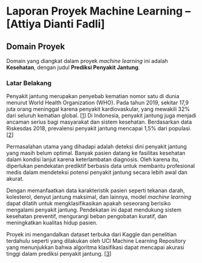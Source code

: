 # Laporan Proyek Machine Learning – \[Attiya Dianti Fadli]

## Domain Proyek

Domain yang diangkat dalam proyek *machine learning* ini adalah **Kesehatan**, dengan judul **Prediksi Penyakit Jantung**.

### Latar Belakang

Penyakit jantung merupakan penyebab kematian nomor satu di dunia menurut World Health Organization (WHO). Pada tahun 2019, sekitar 17,9 juta orang meninggal karena penyakit kardiovaskular, yang mewakili 32% dari seluruh kematian global. \[[1](https://www.who.int/news-room/fact-sheets/detail/cardiovascular-diseases-%28cvds%29)] Di Indonesia, penyakit jantung juga menjadi ancaman serius bagi masyarakat dan sistem kesehatan. Berdasarkan data Riskesdas 2018, prevalensi penyakit jantung mencapai 1,5% dari populasi. \[[2](https://pusdatin.kemkes.go.id/resources/download/pusdatin/lain-lain/InfoDatin-Jantung.pdf)]

Permasalahan utama yang dihadapi adalah deteksi dini penyakit jantung yang masih belum optimal. Banyak pasien datang ke fasilitas kesehatan dalam kondisi lanjut karena keterlambatan diagnosis. Oleh karena itu, diperlukan pendekatan prediktif berbasis data untuk membantu profesional medis dalam mendeteksi potensi penyakit jantung secara lebih awal dan akurat.

Dengan memanfaatkan data karakteristik pasien seperti tekanan darah, kolesterol, denyut jantung maksimal, dan lainnya, model *machine learning* dapat dilatih untuk mengklasifikasikan apakah seseorang berisiko mengalami penyakit jantung. Pendekatan ini dapat mendukung sistem kesehatan preventif, mengurangi beban pengobatan kuratif, dan meningkatkan kualitas hidup pasien.

Proyek ini mengandalkan dataset terbuka dari Kaggle dan penelitian terdahulu seperti yang dilakukan oleh UCI Machine Learning Repository yang menunjukkan bahwa algoritma klasifikasi dapat mencapai akurasi tinggi dalam prediksi penyakit jantung. \[[3](https://archive.ics.uci.edu/ml/datasets/heart+Disease)]
